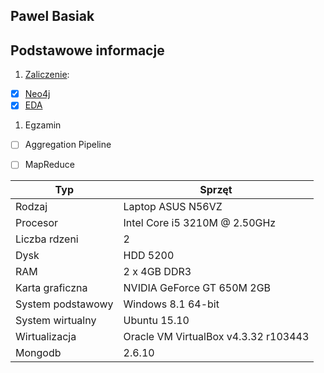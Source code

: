 ## Pawel Basiak

## Podstawowe informacje


1. [Zaliczenie](zad2/readme.md):
 - [x] [Neo4j](https://github.com/pbasiak/neo4j-database)
 - [x] [EDA](zad2/readme.md)
1. Egzamin
 - [ ] Aggregation Pipeline
 - [ ] MapReduce


Typ  | Sprzęt
------------- | -------------
Rodzaj | Laptop ASUS N56VZ
Procesor | Intel Core i5 3210M @ 2.50GHz
Liczba rdzeni  | 2
Dysk | HDD 5200
RAM | 2 x 4GB DDR3
Karta graficzna | NVIDIA GeForce GT 650M 2GB
System podstawowy | Windows 8.1 64-bit
System wirtualny | Ubuntu 15.10
Wirtualizacja | Oracle VM VirtualBox v4.3.32 r103443
Mongodb | 2.6.10


